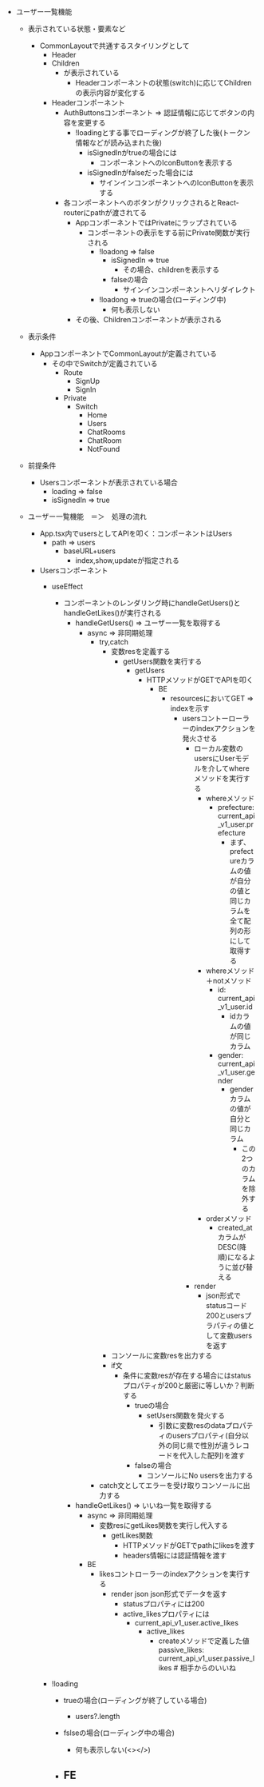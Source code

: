 - ユーザー一覧機能
    - 表示されている状態・要素など
        - CommonLayoutで共通するスタイリングとして
            - Header
            - Children
                - が表示されている
                    - Headerコンポーネントの状態(switch)に応じてChildrenの表示内容が変化する
            - Headerコンポーネント
                - AuthButtonsコンポーネント => 認証情報に応じてボタンの内容を変更する
                    - !loadingとする事でローディングが終了した後(トークン情報などが読み込まれた後)
                        - isSignedInがtrueの場合には
                            - コンポーネントへのIconButtonを表示する
                        - isSignedInがfalseだった場合には
                            - サインインコンポーネントへのIconButtonを表示する
                - 各コンポーネントへのボタンがクリックされるとReact-routerにpathが渡されてる
                    - AppコンポーネントではPrivateにラップされている
                        - コンポーネントの表示をする前にPrivate関数が実行される
                            - !loadong => false
                                - isSignedIn => true
                                    - その場合、childrenを表示する
                                - falseの場合
                                    - サインインコンポーネントへリダイレクト
                            - !loadong => trueの場合(ローディング中)
                                - 何も表示しない
                    - その後、Childrenコンポーネントが表示される
    - 表示条件
        - AppコンポーネントでCommonLayoutが定義されている
            - その中でSwitchが定義されている
                - Route
                    - SignUp
                    - SignIn
                - Private
                    - Switch
                        - Home
                        - Users
                        - ChatRooms
                        - ChatRoom
                        - NotFound
    - 前提条件
        - Usersコンポーネントが表示されている場合
            - loading => false
            - isSignedIn => true

    - ユーザー一覧機能　＝＞　処理の流れ
        - App.tsx内でusersとしてAPIを叩く：コンポーネントはUsers
            - path => users
                - baseURL+users
                    - index,show,updateが指定される
        - Usersコンポーネント
            - useEffect
                - コンポーネントのレンダリング時にhandleGetUsers()とhandleGetLikes()が実行される
                    - handleGetUsers() => ユーザー一覧を取得する
                        - async => 非同期処理
                            - try,catch
                                - 変数resを定義する
                                    - getUsers関数を実行する
                                        - getUsers
                                            - HTTPメソッドがGETでAPIを叩く
                                                - BE
                                                    - resourcesにおいてGET => indexを示す
                                                        - usersコントーローラーのindexアクションを発火させる
                                                            - ローカル変数のusersにUserモデルを介してwhereメソッドを実行する
                                                                - whereメソッド
                                                                    - prefecture: current_api_v1_user.prefecture
                                                                        - まず、prefectureカラムの値が自分の値と同じカラムを全て配列の形にして取得する
                                                                - whereメソッド＋notメソッド
                                                                    - id: current_api_v1_user.id
                                                                        - idカラムの値が同じカラム
                                                                    - gender: current_api_v1_user.gender
                                                                        - genderカラムの値が自分と同じカラム
                                                                            - この2つのカラムを除外する
                                                                - orderメソッド
                                                                    - created_atカラムがDESC(降順)になるように並び替える
                                                            - render
                                                                - json形式でstatusコード200とusersプラパティの値として変数usersを返す
                                - コンソールに変数resを出力する
                                - if文
                                    - 条件に変数resが存在する場合にはstatusプロパティが200と厳密に等しいか？判断する
                                        - trueの場合
                                            - setUsers関数を発火する
                                                - 引数に変数resのdataプロパティのusersプロパティ(自分以外の同じ県で性別が違うレコードを代入した配列)を渡す
                                        - falseの場合
                                            - コンソールにNo usersを出力する
                            - catch文としてエラーを受け取りコンソールに出力する
                    - handleGetLikes() => いいね一覧を取得する
                        - async => 非同期処理
                            - 変数resにgetLikes関数を実行し代入する
                                - getLikes関数
                                    - HTTPメソッドがGETでpathにlikesを渡す
                                    - headers情報には認証情報を渡す
                        - BE
                            - likesコントローラーのindexアクションを実行する
                                - render json json形式でデータを返す
                                    - statusプロパティには200
                                    - active_likesプロパティには
                                        - current_api_v1_user.active_likes
                                            - active_likes
                                                - createメソッドで定義した値
      passive_likes: current_api_v1_user.passive_likes # 相手からのいいね

            - !loading
                - trueの場合(ローディングが終了している場合)
                    - users?.length
                - fslseの場合(ローディング中の場合)
                    - 何も表示しない(<></>)

        
                - FE
                    - 